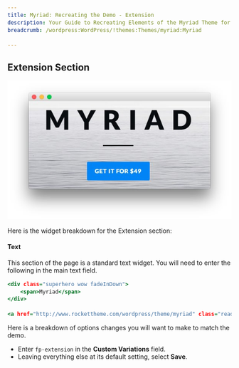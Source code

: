 ```yaml
---
title: Myriad: Recreating the Demo - Extension
description: Your Guide to Recreating Elements of the Myriad Theme for WordPress
breadcrumb: /wordpress:WordPress/!themes:Themes/myriad:Myriad

---
```


Extension Section
-----

![Extension](assets/demo_10.jpeg)

Here is the widget breakdown for the Extension section:

#### Text

This section of the page is a standard text widget. You will need to enter the following in the main text field.

~~~ .html
<div class="superhero wow fadeInDown">
    <span>Myriad</span>
</div>

<a href="http://www.rockettheme.com/wordpress/theme/myriad" class="readon wow zoomInUp" data-wow-delay="0.5s">Get it for $49</a>
~~~

Here is a breakdown of options changes you will want to make to match the demo.

* Enter `fp-extension` in the **Custom Variations** field.
* Leaving everything else at its default setting, select **Save**.
